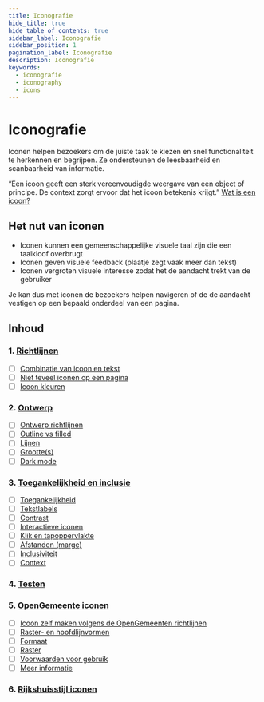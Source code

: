 ```yaml
---
title: Iconografie
hide_title: true
hide_table_of_contents: true
sidebar_label: Iconografie
sidebar_position: 1
pagination_label: Iconografie
description: Iconografie
keywords:
  - iconografie
  - iconography
  - icons
---
```


<!-- @license CC0-1.0 -->

# Iconografie

Iconen helpen bezoekers om de juiste taak te kiezen en snel functionaliteit te herkennen en begrijpen. Ze ondersteunen de leesbaarheid en scanbaarheid van informatie.

“Een icoon geeft een sterk vereenvoudigde weergave van een object of principe. De context zorgt ervoor dat het icoon betekenis krijgt.”
[Wat is een icoon?](https://www.beeldkompas.nl/kennisbank/wat-is-een-icoon)

## Het nut van iconen

- Iconen kunnen een gemeenschappelijke visuele taal zijn die een taalkloof overbrugt
- Iconen geven visuele feedback (plaatje zegt vaak meer dan tekst)
- Iconen vergroten visuele interesse zodat het de aandacht trekt van de gebruiker

Je kan dus met iconen de bezoekers helpen navigeren of de de aandacht vestigen op een bepaald onderdeel van een pagina.

## Inhoud

### 1. [Richtlijnen](01-richtlijnen.md)

- [ ] [Combinatie van icoon en tekst](01-richtlijnen.md#icoon-en-tekst)
- [ ] [Niet teveel iconen op een pagina](01-richtlijnen.md#hoeveelheid-iconen)
- [ ] [Icoon kleuren](01-richtlijnen.md#kleur)

### 2. [Ontwerp](02-ontwerp.md)

- [ ] [Ontwerp richtlijnen](02-ontwerp.md#ontwerp-richtlijnen)
- [ ] [Outline vs filled](02-ontwerp.md#outline-filled)
- [ ] [Lijnen](02-ontwerp.md#lijnen)
- [ ] [Grootte(s)](02-ontwerp.md#grootte)
- [ ] [Dark mode](02-ontwerp.md#dark-mode)

### 3. [Toegankelijkheid en inclusie](03-toegankelijkheid-inclusie.md)

- [ ] [Toegankelijkheid](03-toegankelijkheid-inclusie.md#toegankelijkheid)
- [ ] [Tekstlabels](03-toegankelijkheid-inclusie.md#tekstlabels)
- [ ] [Contrast](03-toegankelijkheid-inclusie.md#contrast)
- [ ] [Interactieve iconen](03-toegankelijkheid-inclusie.md#interactieve-iconen)
- [ ] [Klik en tapoppervlakte](03-toegankelijkheid-inclusie.md#klik-tapoppervlakte)
- [ ] [Afstanden (marge)](03-toegankelijkheid-inclusie.md#marge)
- [ ] [Inclusiviteit](03-toegankelijkheid-inclusie.md#inclusiviteit)
- [ ] [Context](03-toegankelijkheid-inclusie.md#context)

### 4. [Testen](04-testen.md)

### 5. [OpenGemeente iconen](05-opengemeenten-iconen.md)

- [ ] [Icoon zelf maken volgens de OpenGemeenten richtlijnen](05-opengemeenten-iconen.md#icoon-maken)
- [ ] [Raster- en hoofdlijnvormen](05-opengemeenten-iconen.md#raster-hoofdlijnvormen)
- [ ] [Formaat](05-opengemeenten-iconen.md#formaat)
- [ ] [Raster](05-opengemeenten-iconen.md#raster)
- [ ] [Voorwaarden voor gebruik](05-opengemeenten-iconen.md#voorwaarden)
- [ ] [Meer informatie](05-opengemeenten-iconen.md#meer-informatie)

### 6. [Rijkshuisstijl iconen](06-rijkshuisstijl-iconen.md)
